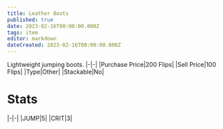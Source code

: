 ```yaml
---
title: Leather Boots
published: true
date: 2023-02-16T00:00:00.000Z
tags: item
editor: markdown
dateCreated: 2023-02-16T00:00:00.000Z
---
```


Lightweight jumping boots.
|-|-|
|Purchase Price|200 Flips|
|Sell Price|100 Flips|
|Type|Other|
|Stackable|No|

# Stats
|-|-|
|JUMP|5|
|CRIT|3|
